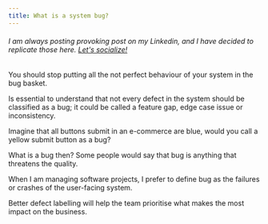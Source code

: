 ```yaml
---
title: What is a system bug?
---
```


###### I am always posting provoking post on my Linkedin, and I have decided to replicate those here. [Let's socialize!](https://www.linkedin.com/in/alexsandro-souza-dev)

You should stop putting all the not perfect behaviour of your system in the bug basket.

Is essential to understand that not every defect in the system should be classified as a bug; it could be called a feature gap, edge case issue or inconsistency.

Imagine that all buttons submit in an e-commerce are blue, would you call a yellow submit button as a bug?

What is a bug then?
Some people would say that bug is anything that threatens the quality.

When I am managing software projects, I prefer to define bug as the failures or crashes of the user-facing system.

Better defect labelling will help the team prioritise what makes the most impact on the business.

